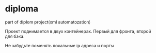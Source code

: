 # diploma
part of diplom project(xml automatozation)

Проект поднимается в двух контейнерах. Первый для фронта, второй для бэка. 

Не забудьте поменять локальные ip адреса и порты
